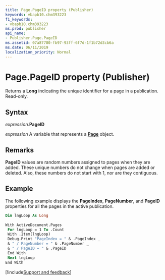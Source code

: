 ```yaml
---
title: Page.PageID property (Publisher)
keywords: vbapb10.chm393223
f1_keywords:
- vbapb10.chm393223
ms.prod: publisher
api_name:
- Publisher.Page.PageID
ms.assetid: 07a87780-fb97-93ff-6f7d-1f1b72d3cb6a
ms.date: 06/11/2019
localization_priority: Normal
---
```



# Page.PageID property (Publisher)

Returns a **Long** indicating the unique identifier for a page in a publication. Read-only.


## Syntax

_expression_.**PageID**

_expression_ A variable that represents a **[Page](Publisher.Page.md)** object.


## Remarks

**PageID** values are random numbers assigned to pages when they are added. These unique numbers do not change when pages are added or deleted. Also, these numbers do not start with 1, nor are they contiguous.


## Example

The following example displays the **PageIndex**, **PageNumber**, and **PageID** properties for all the pages in the active publication.

```vb
Dim lngLoop As Long 
 
With ActiveDocument.Pages 
 For lngLoop = 1 To .Count 
 With .Item(lngLoop) 
 Debug.Print "PageIndex = " & .PageIndex _ 
 & " / PageNumber = " & .PageNumber _ 
 & " / PageID = " & .PageID 
 End With 
 Next lngLoop 
End With
```

[!include[Support and feedback](~/includes/feedback-boilerplate.md)]